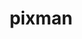 ---
title: "pixman"
layout: cache
categories: [package, develop]
meta: {"versions": ["0.40.0"], "compilers": ["gcc@7.5.0"]}
spec_files: 
 - spec-0.json
spec_names:
 - 'pixman@0.40.0%gcc@7.5.0 arch=linux-ubuntu18.04-x86_64 ^libpng@1.6.37%gcc@7.5.0 arch=linux-ubuntu18.04-x86_64 ^pkgconf@1.8.0%gcc@7.5.0 arch=linux-ubuntu18.04-x86_64 ^zlib@1.2.12%gcc@7.5.0+optimize+pic+shared patches=0d38234 arch=linux-ubuntu18.04-x86_64'
---